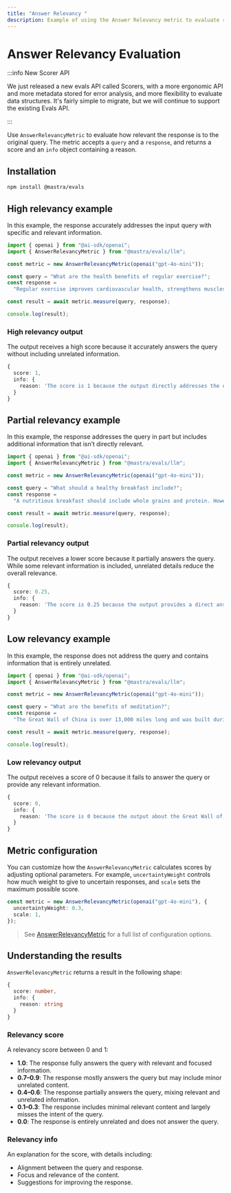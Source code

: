 ```yaml
---
title: "Answer Relevancy "
description: Example of using the Answer Relevancy metric to evaluate response relevancy to queries.
---
```


# Answer Relevancy Evaluation

:::info New Scorer API

We just released a new evals API called Scorers, with a more ergonomic API and more metadata stored for error analysis, and more flexibility to evaluate data structures. It's fairly simple to migrate, but we will continue to support the existing Evals API.

:::

Use `AnswerRelevancyMetric` to evaluate how relevant the response is to the original query. The metric accepts a `query` and a `response`, and returns a score and an `info` object containing a reason.

## Installation

```bash copy
npm install @mastra/evals
```

## High relevancy example

In this example, the response accurately addresses the input query with specific and relevant information.

```typescript filename="src/example-high-answer-relevancy.ts" showLineNumbers copy
import { openai } from "@ai-sdk/openai";
import { AnswerRelevancyMetric } from "@mastra/evals/llm";

const metric = new AnswerRelevancyMetric(openai("gpt-4o-mini"));

const query = "What are the health benefits of regular exercise?";
const response =
  "Regular exercise improves cardiovascular health, strengthens muscles, boosts metabolism, and enhances mental well-being through the release of endorphins.";

const result = await metric.measure(query, response);

console.log(result);
```

### High relevancy output

The output receives a high score because it accurately answers the query without including unrelated information.

```typescript
{
  score: 1,
  info: {
    reason: 'The score is 1 because the output directly addresses the question by providing multiple explicit health benefits of regular exercise, including improvements in cardiovascular health, muscle strength, metabolism, and mental well-being. Each point is relevant and contributes to a comprehensive understanding of the health benefits.'
  }
}
```

## Partial relevancy example

In this example, the response addresses the query in part but includes additional information that isn’t directly relevant.

```typescript filename="src/example-partial-answer-relevancy.ts" showLineNumbers copy
import { openai } from "@ai-sdk/openai";
import { AnswerRelevancyMetric } from "@mastra/evals/llm";

const metric = new AnswerRelevancyMetric(openai("gpt-4o-mini"));

const query = "What should a healthy breakfast include?";
const response =
  "A nutritious breakfast should include whole grains and protein. However, the timing of your breakfast is just as important - studies show eating within 2 hours of waking optimizes metabolism and energy levels throughout the day.";

const result = await metric.measure(query, response);

console.log(result);
```

### Partial relevancy output

The output receives a lower score because it partially answers the query. While some relevant information is included, unrelated details reduce the overall relevance.

```typescript
{
  score: 0.25,
  info: {
    reason: 'The score is 0.25 because the output provides a direct answer by mentioning whole grains and protein as components of a healthy breakfast, which is relevant. However, the additional information about the timing of breakfast and its effects on metabolism and energy levels is not directly related to the question, leading to a lower overall relevance score.'
  }
}
```

## Low relevancy example

In this example, the response does not address the query and contains information that is entirely unrelated.

```typescript filename="src/example-low-answer-relevancy.ts" showLineNumbers copy
import { openai } from "@ai-sdk/openai";
import { AnswerRelevancyMetric } from "@mastra/evals/llm";

const metric = new AnswerRelevancyMetric(openai("gpt-4o-mini"));

const query = "What are the benefits of meditation?";
const response =
  "The Great Wall of China is over 13,000 miles long and was built during the Ming Dynasty to protect against invasions.";

const result = await metric.measure(query, response);

console.log(result);
```

### Low relevancy output

The output receives a score of 0 because it fails to answer the query or provide any relevant information.

```typescript
{
  score: 0,
  info: {
    reason: 'The score is 0 because the output about the Great Wall of China is completely unrelated to the benefits of meditation, providing no relevant information or context that addresses the input question.'
  }
}
```

## Metric configuration

You can customize how the `AnswerRelevancyMetric` calculates scores by adjusting optional parameters. For example, `uncertaintyWeight` controls how much weight to give to uncertain responses, and `scale` sets the maximum possible score.

```typescript showLineNumbers copy
const metric = new AnswerRelevancyMetric(openai("gpt-4o-mini"), {
  uncertaintyWeight: 0.3,
  scale: 1,
});
```

> See [AnswerRelevancyMetric](/docs/reference/evals/answer-relevancy) for a full list of configuration options.

## Understanding the results

`AnswerRelevancyMetric` returns a result in the following shape:

```typescript
{
  score: number,
  info: {
    reason: string
  }
}
```

### Relevancy score

A relevancy score between 0 and 1:

- **1.0**: The response fully answers the query with relevant and focused information.
- **0.7–0.9**: The response mostly answers the query but may include minor unrelated content.
- **0.4–0.6**: The response partially answers the query, mixing relevant and unrelated information.
- **0.1–0.3**: The response includes minimal relevant content and largely misses the intent of the query.
- **0.0**: The response is entirely unrelated and does not answer the query.

### Relevancy info

An explanation for the score, with details including:

- Alignment between the query and response.
- Focus and relevance of the content.
- Suggestions for improving the response.

<GithubLink
  outdated={true}
  marginTop='mt-16'
  link="https://github.com/mastra-ai/mastra/blob/main/examples/basics/evals/answer-relevancy"
/>
